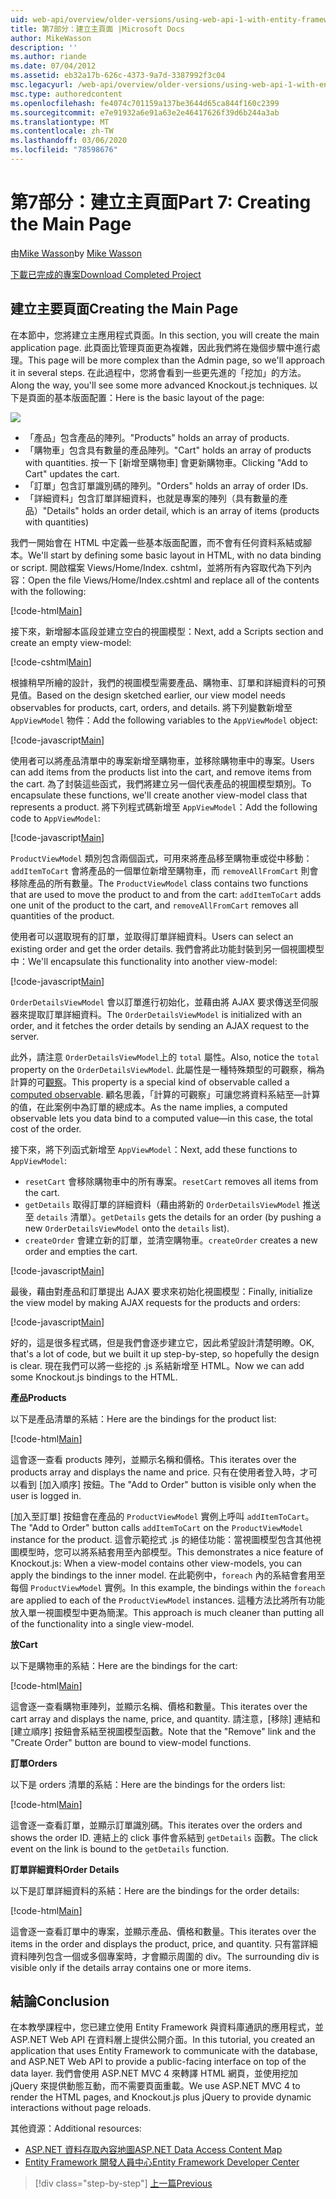 ```yaml
---
uid: web-api/overview/older-versions/using-web-api-1-with-entity-framework-5/using-web-api-with-entity-framework-part-7
title: 第7部分：建立主頁面 |Microsoft Docs
author: MikeWasson
description: ''
ms.author: riande
ms.date: 07/04/2012
ms.assetid: eb32a17b-626c-4373-9a7d-3387992f3c04
msc.legacyurl: /web-api/overview/older-versions/using-web-api-1-with-entity-framework-5/using-web-api-with-entity-framework-part-7
msc.type: authoredcontent
ms.openlocfilehash: fe4074c701159a137be3644d65ca844f160c2399
ms.sourcegitcommit: e7e91932a6e91a63e2e46417626f39d6b244a3ab
ms.translationtype: MT
ms.contentlocale: zh-TW
ms.lasthandoff: 03/06/2020
ms.locfileid: "78598676"
---
```

# <a name="part-7-creating-the-main-page"></a><span data-ttu-id="e6fc4-102">第7部分：建立主頁面</span><span class="sxs-lookup"><span data-stu-id="e6fc4-102">Part 7: Creating the Main Page</span></span>

<span data-ttu-id="e6fc4-103">由[Mike Wasson](https://github.com/MikeWasson)</span><span class="sxs-lookup"><span data-stu-id="e6fc4-103">by [Mike Wasson](https://github.com/MikeWasson)</span></span>

[<span data-ttu-id="e6fc4-104">下載已完成的專案</span><span class="sxs-lookup"><span data-stu-id="e6fc4-104">Download Completed Project</span></span>](https://code.msdn.microsoft.com/ASP-NET-Web-API-with-afa30545)

## <a name="creating-the-main-page"></a><span data-ttu-id="e6fc4-105">建立主要頁面</span><span class="sxs-lookup"><span data-stu-id="e6fc4-105">Creating the Main Page</span></span>

<span data-ttu-id="e6fc4-106">在本節中，您將建立主應用程式頁面。</span><span class="sxs-lookup"><span data-stu-id="e6fc4-106">In this section, you will create the main application page.</span></span> <span data-ttu-id="e6fc4-107">此頁面比管理頁面更為複雜，因此我們將在幾個步驟中進行處理。</span><span class="sxs-lookup"><span data-stu-id="e6fc4-107">This page will be more complex than the Admin page, so we'll approach it in several steps.</span></span> <span data-ttu-id="e6fc4-108">在此過程中，您將會看到一些更先進的「挖加」的方法。</span><span class="sxs-lookup"><span data-stu-id="e6fc4-108">Along the way, you'll see some more advanced Knockout.js techniques.</span></span> <span data-ttu-id="e6fc4-109">以下是頁面的基本版面配置：</span><span class="sxs-lookup"><span data-stu-id="e6fc4-109">Here is the basic layout of the page:</span></span>

![](using-web-api-with-entity-framework-part-7/_static/image1.png)

- <span data-ttu-id="e6fc4-110">「產品」包含產品的陣列。</span><span class="sxs-lookup"><span data-stu-id="e6fc4-110">"Products" holds an array of products.</span></span>
- <span data-ttu-id="e6fc4-111">「購物車」包含具有數量的產品陣列。</span><span class="sxs-lookup"><span data-stu-id="e6fc4-111">"Cart" holds an array of products with quantities.</span></span> <span data-ttu-id="e6fc4-112">按一下 [新增至購物車] 會更新購物車。</span><span class="sxs-lookup"><span data-stu-id="e6fc4-112">Clicking "Add to Cart" updates the cart.</span></span>
- <span data-ttu-id="e6fc4-113">「訂單」包含訂單識別碼的陣列。</span><span class="sxs-lookup"><span data-stu-id="e6fc4-113">"Orders" holds an array of order IDs.</span></span>
- <span data-ttu-id="e6fc4-114">「詳細資料」包含訂單詳細資料，也就是專案的陣列（具有數量的產品）</span><span class="sxs-lookup"><span data-stu-id="e6fc4-114">"Details" holds an order detail, which is an array of items (products with quantities)</span></span>

<span data-ttu-id="e6fc4-115">我們一開始會在 HTML 中定義一些基本版面配置，而不會有任何資料系結或腳本。</span><span class="sxs-lookup"><span data-stu-id="e6fc4-115">We'll start by defining some basic layout in HTML, with no data binding or script.</span></span> <span data-ttu-id="e6fc4-116">開啟檔案 Views/Home/Index. cshtml，並將所有內容取代為下列內容：</span><span class="sxs-lookup"><span data-stu-id="e6fc4-116">Open the file Views/Home/Index.cshtml and replace all of the contents with the following:</span></span>

[!code-html[Main](using-web-api-with-entity-framework-part-7/samples/sample1.html)]

<span data-ttu-id="e6fc4-117">接下來，新增腳本區段並建立空白的視圖模型：</span><span class="sxs-lookup"><span data-stu-id="e6fc4-117">Next, add a Scripts section and create an empty view-model:</span></span>

[!code-cshtml[Main](using-web-api-with-entity-framework-part-7/samples/sample2.cshtml)]

<span data-ttu-id="e6fc4-118">根據稍早所繪的設計，我們的視圖模型需要產品、購物車、訂單和詳細資料的可預見值。</span><span class="sxs-lookup"><span data-stu-id="e6fc4-118">Based on the design sketched earlier, our view model needs observables for products, cart, orders, and details.</span></span> <span data-ttu-id="e6fc4-119">將下列變數新增至 `AppViewModel` 物件：</span><span class="sxs-lookup"><span data-stu-id="e6fc4-119">Add the following variables to the `AppViewModel` object:</span></span>

[!code-javascript[Main](using-web-api-with-entity-framework-part-7/samples/sample3.js)]

<span data-ttu-id="e6fc4-120">使用者可以將產品清單中的專案新增至購物車，並移除購物車中的專案。</span><span class="sxs-lookup"><span data-stu-id="e6fc4-120">Users can add items from the products list into the cart, and remove items from the cart.</span></span> <span data-ttu-id="e6fc4-121">為了封裝這些函式，我們將建立另一個代表產品的視圖模型類別。</span><span class="sxs-lookup"><span data-stu-id="e6fc4-121">To encapsulate these functions, we'll create another view-model class that represents a product.</span></span> <span data-ttu-id="e6fc4-122">將下列程式碼新增至 `AppViewModel`：</span><span class="sxs-lookup"><span data-stu-id="e6fc4-122">Add the following code to `AppViewModel`:</span></span>

[!code-javascript[Main](using-web-api-with-entity-framework-part-7/samples/sample4.js?highlight=4)]

<span data-ttu-id="e6fc4-123">`ProductViewModel` 類別包含兩個函式，可用來將產品移至購物車或從中移動： `addItemToCart` 會將產品的一個單位新增至購物車，而 `removeAllFromCart` 則會移除產品的所有數量。</span><span class="sxs-lookup"><span data-stu-id="e6fc4-123">The `ProductViewModel` class contains two functions that are used to move the product to and from the cart: `addItemToCart` adds one unit of the product to the cart, and `removeAllFromCart` removes all quantities of the product.</span></span>

<span data-ttu-id="e6fc4-124">使用者可以選取現有的訂單，並取得訂單詳細資料。</span><span class="sxs-lookup"><span data-stu-id="e6fc4-124">Users can select an existing order and get the order details.</span></span> <span data-ttu-id="e6fc4-125">我們會將此功能封裝到另一個視圖模型中：</span><span class="sxs-lookup"><span data-stu-id="e6fc4-125">We'll encapsulate this functionality into another view-model:</span></span>

[!code-javascript[Main](using-web-api-with-entity-framework-part-7/samples/sample5.js?highlight=4)]

<span data-ttu-id="e6fc4-126">`OrderDetailsViewModel` 會以訂單進行初始化，並藉由將 AJAX 要求傳送至伺服器來提取訂單詳細資料。</span><span class="sxs-lookup"><span data-stu-id="e6fc4-126">The `OrderDetailsViewModel` is initialized with an order, and it fetches the order details by sending an AJAX request to the server.</span></span>

<span data-ttu-id="e6fc4-127">此外，請注意 `OrderDetailsViewModel`上的 `total` 屬性。</span><span class="sxs-lookup"><span data-stu-id="e6fc4-127">Also, notice the `total` property on the `OrderDetailsViewModel`.</span></span> <span data-ttu-id="e6fc4-128">此屬性是一種特殊類型的可觀察，稱為計算的可[觀察](http://knockoutjs.com/documentation/computedObservables.html)。</span><span class="sxs-lookup"><span data-stu-id="e6fc4-128">This property is a special kind of observable called a [computed observable](http://knockoutjs.com/documentation/computedObservables.html).</span></span> <span data-ttu-id="e6fc4-129">顧名思義，「計算的可觀察」可讓您將資料系結至&#8212;計算的值，在此案例中為訂單的總成本。</span><span class="sxs-lookup"><span data-stu-id="e6fc4-129">As the name implies, a computed observable lets you data bind to a computed value&#8212;in this case, the total cost of the order.</span></span>

<span data-ttu-id="e6fc4-130">接下來，將下列函式新增至 `AppViewModel`：</span><span class="sxs-lookup"><span data-stu-id="e6fc4-130">Next, add these functions to `AppViewModel`:</span></span>

- <span data-ttu-id="e6fc4-131">`resetCart` 會移除購物車中的所有專案。</span><span class="sxs-lookup"><span data-stu-id="e6fc4-131">`resetCart` removes all items from the cart.</span></span>
- <span data-ttu-id="e6fc4-132">`getDetails` 取得訂單的詳細資料（藉由將新的 `OrderDetailsViewModel` 推送至 `details` 清單）。</span><span class="sxs-lookup"><span data-stu-id="e6fc4-132">`getDetails` gets the details for an order (by pushing a new `OrderDetailsViewModel` onto the `details` list).</span></span>
- <span data-ttu-id="e6fc4-133">`createOrder` 會建立新的訂單，並清空購物車。</span><span class="sxs-lookup"><span data-stu-id="e6fc4-133">`createOrder` creates a new order and empties the cart.</span></span>

[!code-javascript[Main](using-web-api-with-entity-framework-part-7/samples/sample6.js?highlight=4)]

<span data-ttu-id="e6fc4-134">最後，藉由對產品和訂單提出 AJAX 要求來初始化視圖模型：</span><span class="sxs-lookup"><span data-stu-id="e6fc4-134">Finally, initialize the view model by making AJAX requests for the products and orders:</span></span>

[!code-javascript[Main](using-web-api-with-entity-framework-part-7/samples/sample7.js)]

<span data-ttu-id="e6fc4-135">好的，這是很多程式碼，但是我們會逐步建立它，因此希望設計清楚明瞭。</span><span class="sxs-lookup"><span data-stu-id="e6fc4-135">OK, that's a lot of code, but we built it up step-by-step, so hopefully the design is clear.</span></span> <span data-ttu-id="e6fc4-136">現在我們可以將一些挖的 .js 系結新增至 HTML。</span><span class="sxs-lookup"><span data-stu-id="e6fc4-136">Now we can add some Knockout.js bindings to the HTML.</span></span>

<span data-ttu-id="e6fc4-137">**產品**</span><span class="sxs-lookup"><span data-stu-id="e6fc4-137">**Products**</span></span>

<span data-ttu-id="e6fc4-138">以下是產品清單的系結：</span><span class="sxs-lookup"><span data-stu-id="e6fc4-138">Here are the bindings for the product list:</span></span>

[!code-html[Main](using-web-api-with-entity-framework-part-7/samples/sample8.html)]

<span data-ttu-id="e6fc4-139">這會逐一查看 products 陣列，並顯示名稱和價格。</span><span class="sxs-lookup"><span data-stu-id="e6fc4-139">This iterates over the products array and displays the name and price.</span></span> <span data-ttu-id="e6fc4-140">只有在使用者登入時，才可以看到 [加入順序] 按鈕。</span><span class="sxs-lookup"><span data-stu-id="e6fc4-140">The "Add to Order" button is visible only when the user is logged in.</span></span>

<span data-ttu-id="e6fc4-141">[加入至訂單] 按鈕會在產品的 `ProductViewModel` 實例上呼叫 `addItemToCart`。</span><span class="sxs-lookup"><span data-stu-id="e6fc4-141">The "Add to Order" button calls `addItemToCart` on the `ProductViewModel` instance for the product.</span></span> <span data-ttu-id="e6fc4-142">這會示範挖式 .js 的絕佳功能：當視圖模型包含其他視圖模型時，您可以將系結套用至內部模型。</span><span class="sxs-lookup"><span data-stu-id="e6fc4-142">This demonstrates a nice feature of Knockout.js: When a view-model contains other view-models, you can apply the bindings to the inner model.</span></span> <span data-ttu-id="e6fc4-143">在此範例中，`foreach` 內的系結會套用至每個 `ProductViewModel` 實例。</span><span class="sxs-lookup"><span data-stu-id="e6fc4-143">In this example, the bindings within the `foreach` are applied to each of the `ProductViewModel` instances.</span></span> <span data-ttu-id="e6fc4-144">這種方法比將所有功能放入單一視圖模型中更為簡潔。</span><span class="sxs-lookup"><span data-stu-id="e6fc4-144">This approach is much cleaner than putting all of the functionality into a single view-model.</span></span>

<span data-ttu-id="e6fc4-145">**放**</span><span class="sxs-lookup"><span data-stu-id="e6fc4-145">**Cart**</span></span>

<span data-ttu-id="e6fc4-146">以下是購物車的系結：</span><span class="sxs-lookup"><span data-stu-id="e6fc4-146">Here are the bindings for the cart:</span></span>

[!code-html[Main](using-web-api-with-entity-framework-part-7/samples/sample9.html)]

<span data-ttu-id="e6fc4-147">這會逐一查看購物車陣列，並顯示名稱、價格和數量。</span><span class="sxs-lookup"><span data-stu-id="e6fc4-147">This iterates over the cart array and displays the name, price, and quantity.</span></span> <span data-ttu-id="e6fc4-148">請注意，[移除] 連結和 [建立順序] 按鈕會系結至視圖模型函數。</span><span class="sxs-lookup"><span data-stu-id="e6fc4-148">Note that the "Remove" link and the "Create Order" button are bound to view-model functions.</span></span>

<span data-ttu-id="e6fc4-149">**訂單**</span><span class="sxs-lookup"><span data-stu-id="e6fc4-149">**Orders**</span></span>

<span data-ttu-id="e6fc4-150">以下是 orders 清單的系結：</span><span class="sxs-lookup"><span data-stu-id="e6fc4-150">Here are the bindings for the orders list:</span></span>

[!code-html[Main](using-web-api-with-entity-framework-part-7/samples/sample10.html)]

<span data-ttu-id="e6fc4-151">這會逐一查看訂單，並顯示訂單識別碼。</span><span class="sxs-lookup"><span data-stu-id="e6fc4-151">This iterates over the orders and shows the order ID.</span></span> <span data-ttu-id="e6fc4-152">連結上的 click 事件會系結到 `getDetails` 函數。</span><span class="sxs-lookup"><span data-stu-id="e6fc4-152">The click event on the link is bound to the `getDetails` function.</span></span>

<span data-ttu-id="e6fc4-153">**訂單詳細資料**</span><span class="sxs-lookup"><span data-stu-id="e6fc4-153">**Order Details**</span></span>

<span data-ttu-id="e6fc4-154">以下是訂單詳細資料的系結：</span><span class="sxs-lookup"><span data-stu-id="e6fc4-154">Here are the bindings for the order details:</span></span>

[!code-html[Main](using-web-api-with-entity-framework-part-7/samples/sample11.html)]

<span data-ttu-id="e6fc4-155">這會逐一查看訂單中的專案，並顯示產品、價格和數量。</span><span class="sxs-lookup"><span data-stu-id="e6fc4-155">This iterates over the items in the order and displays the product, price, and quantity.</span></span> <span data-ttu-id="e6fc4-156">只有當詳細資料陣列包含一個或多個專案時，才會顯示周圍的 div。</span><span class="sxs-lookup"><span data-stu-id="e6fc4-156">The surrounding div is visible only if the details array contains one or more items.</span></span>

## <a name="conclusion"></a><span data-ttu-id="e6fc4-157">結論</span><span class="sxs-lookup"><span data-stu-id="e6fc4-157">Conclusion</span></span>

<span data-ttu-id="e6fc4-158">在本教學課程中，您已建立使用 Entity Framework 與資料庫通訊的應用程式，並 ASP.NET Web API 在資料層上提供公開介面。</span><span class="sxs-lookup"><span data-stu-id="e6fc4-158">In this tutorial, you created an application that uses Entity Framework to communicate with the database, and ASP.NET Web API to provide a public-facing interface on top of the data layer.</span></span> <span data-ttu-id="e6fc4-159">我們會使用 ASP.NET MVC 4 來轉譯 HTML 網頁，並使用挖加 jQuery 來提供動態互動，而不需要頁面重載。</span><span class="sxs-lookup"><span data-stu-id="e6fc4-159">We use ASP.NET MVC 4 to render the HTML pages, and Knockout.js plus jQuery to provide dynamic interactions without page reloads.</span></span>

<span data-ttu-id="e6fc4-160">其他資源：</span><span class="sxs-lookup"><span data-stu-id="e6fc4-160">Additional resources:</span></span>

- [<span data-ttu-id="e6fc4-161">ASP.NET 資料存取內容地圖</span><span class="sxs-lookup"><span data-stu-id="e6fc4-161">ASP.NET Data Access Content Map</span></span>](https://msdn.microsoft.com/library/6759sth4.aspx)
- [<span data-ttu-id="e6fc4-162">Entity Framework 開發人員中心</span><span class="sxs-lookup"><span data-stu-id="e6fc4-162">Entity Framework Developer Center</span></span>](https://msdn.microsoft.com/data/ef)

> [!div class="step-by-step"]
> [<span data-ttu-id="e6fc4-163">上一篇</span><span class="sxs-lookup"><span data-stu-id="e6fc4-163">Previous</span></span>](using-web-api-with-entity-framework-part-6.md)
